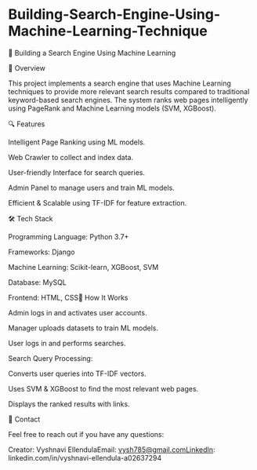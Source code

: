 # Building-Search-Engine-Using-Machine-Learning-Technique
🚀 Building a Search Engine Using Machine Learning

📌 Overview

This project implements a search engine that uses Machine Learning techniques to provide more relevant search results compared to traditional keyword-based search engines. The system ranks web pages intelligently using PageRank and Machine Learning models (SVM, XGBoost).

🔍 Features

Intelligent Page Ranking using ML models.

Web Crawler to collect and index data.

User-friendly Interface for search queries.

Admin Panel to manage users and train ML models.

Efficient & Scalable using TF-IDF for feature extraction.

🛠️ Tech Stack

Programming Language: Python 3.7+

Frameworks: Django

Machine Learning: Scikit-learn, XGBoost, SVM

Database: MySQL

Frontend: HTML, CSS🎯 How It Works

Admin logs in and activates user accounts.

Manager uploads datasets to train ML models.

User logs in and performs searches.

Search Query Processing:

Converts user queries into TF-IDF vectors.

Uses SVM & XGBoost to find the most relevant web pages.

Displays the ranked results with links.

📧 Contact

Feel free to reach out if you have any questions:

Creator: Vyshnavi EllendulaEmail: vysh785@gmail.comLinkedIn: linkedin.com/in/vyshnavi-ellendula-a02637294
